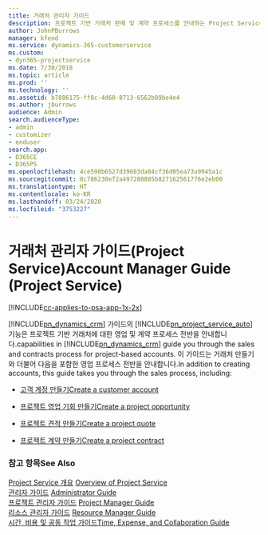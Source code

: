 ```yaml
---
title: 거래처 관리자 가이드
description: 프로젝트 기반 거래처 판매 및 계약 프로세스를 안내하는 Project Service의 거래처 관리자 가이드
author: JohnPBurrows
manager: kfend
ms.service: dynamics-365-customerservice
ms.custom:
- dyn365-projectservice
ms.date: 7/30/2018
ms.topic: article
ms.prod: ''
ms.technology: ''
ms.assetid: b7886175-ff8c-4d60-8713-6562b09be4e4
ms.author: jburrows
audience: Admin
search.audienceType:
- admin
- customizer
- enduser
search.app:
- D365CE
- D365PS
ms.openlocfilehash: 4ce590b6527d39603da84cf36d05ea73a9945a1c
ms.sourcegitcommit: 8c786230ef2a497280885b827162561776e2eb00
ms.translationtype: HT
ms.contentlocale: ko-KR
ms.lasthandoff: 03/24/2020
ms.locfileid: "3753227"
---
```

# <a name="account-manager-guide-project-service"></a><span data-ttu-id="2ab2c-103">거래처 관리자 가이드(Project Service)</span><span class="sxs-lookup"><span data-stu-id="2ab2c-103">Account Manager Guide (Project Service)</span></span>

[!INCLUDE[cc-applies-to-psa-app-1x-2x](../includes/cc-applies-to-psa-app-1x-2x.md)]

[!INCLUDE[pn_dynamics_crm](../includes/pn-dynamics-crm.md)] <span data-ttu-id="2ab2c-104">가이드의 [!INCLUDE[pn_project_service_auto](../includes/pn-project-service-auto.md)] 기능은 프로젝트 기반 거래처에 대한 영업 및 계약 프로세스 전반을 안내합니다.</span><span class="sxs-lookup"><span data-stu-id="2ab2c-104">capabilities in [!INCLUDE[pn_dynamics_crm](../includes/pn-dynamics-crm.md)] guide you through the sales and contracts process for project-based accounts.</span></span> <span data-ttu-id="2ab2c-105">이 가이드는 거래처 만들기와 더불어 다음을 포함한 영업 프로세스 전반을 안내합니다.</span><span class="sxs-lookup"><span data-stu-id="2ab2c-105">In addition to creating accounts, this guide takes you through the sales process, including:</span></span>  
  
-   [<span data-ttu-id="2ab2c-106">고객 계정 만들기</span><span class="sxs-lookup"><span data-stu-id="2ab2c-106">Create a customer account</span></span>](../project-service/create-customer-account.md)  
  
-   [<span data-ttu-id="2ab2c-107">프로젝트 영업 기회 만들기</span><span class="sxs-lookup"><span data-stu-id="2ab2c-107">Create a project opportunity</span></span>](../project-service/create-project-opportunity.md)  
  
-   [<span data-ttu-id="2ab2c-108">프로젝트 견적 만들기</span><span class="sxs-lookup"><span data-stu-id="2ab2c-108">Create a project quote</span></span>](../project-service/create-project-quote.md)  
  
-   [<span data-ttu-id="2ab2c-109">프로젝트 계약 만들기</span><span class="sxs-lookup"><span data-stu-id="2ab2c-109">Create a project contract</span></span>](../project-service/create-project-contract.md)  
  
  
### <a name="see-also"></a><span data-ttu-id="2ab2c-110">참고 항목</span><span class="sxs-lookup"><span data-stu-id="2ab2c-110">See Also</span></span>  
 <span data-ttu-id="2ab2c-111">[Project Service 개요](../project-service/overview.md) </span><span class="sxs-lookup"><span data-stu-id="2ab2c-111">[Overview of Project Service](../project-service/overview.md) </span></span>  
 <span data-ttu-id="2ab2c-112">[관리자 가이드](../project-service/admin-guide.md) </span><span class="sxs-lookup"><span data-stu-id="2ab2c-112">[Administrator Guide](../project-service/admin-guide.md) </span></span>  
 <span data-ttu-id="2ab2c-113">[프로젝트 관리자 가이드](../project-service/project-manager-guide.md) </span><span class="sxs-lookup"><span data-stu-id="2ab2c-113">[Project Manager Guide](../project-service/project-manager-guide.md) </span></span>  
 <span data-ttu-id="2ab2c-114">[리소스 관리자 가이드](../project-service/resource-manager-guide.md) </span><span class="sxs-lookup"><span data-stu-id="2ab2c-114">[Resource Manager Guide](../project-service/resource-manager-guide.md) </span></span>  
 [<span data-ttu-id="2ab2c-115">시간, 비용 및 공동 작업 가이드</span><span class="sxs-lookup"><span data-stu-id="2ab2c-115">Time, Expense, and Collaboration Guide</span></span>](../project-service/time-expense-collaboration-guide.md)
